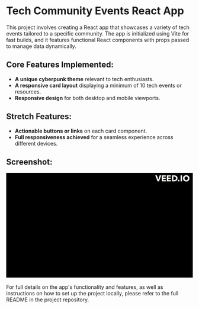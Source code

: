 # Tech Community Events React App

This project involves creating a React app that showcases a variety of tech events tailored to a specific community. The app is initialized using Vite for fast builds, and it features functional React components with props passed to manage data dynamically.

## Core Features Implemented:

- **A unique cyberpunk theme** relevant to tech enthusiasts.
- **A responsive card layout** displaying a minimum of 10 tech events or resources.
- **Responsive design** for both desktop and mobile viewports.

## Stretch Features:

- **Actionable buttons or links** on each card component.
- **Full responsiveness achieved** for a seamless experience across different devices.

## Screenshot:

![](https://github.com/Abrahami2/Project_1-Tech-events/blob/main/Project_1_Community-Board/pics/project1techevent'.gif)

For full details on the app's functionality and features, as well as instructions on how to set up the project locally, please refer to the full README in the project repository.
